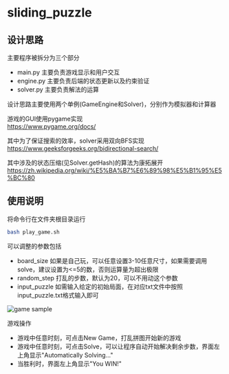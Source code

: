 # sliding_puzzle

## 设计思路
主要程序被拆分为三个部分
- main.py 主要负责游戏显示和用户交互
- engine.py 主要负责后端的状态更新以及约束验证
- solver.py 主要负责解法的运算

设计思路主要使用两个单例(GameEngine和Solver)，分别作为模拟器和计算器

游戏的GUI使用pygame实现 \
https://www.pygame.org/docs/

其中为了保证搜索的效率，solver采用双向BFS实现 \
https://www.geeksforgeeks.org/bidirectional-search/

其中涉及的状态压缩(见Solver.getHash)的算法为康拓展开 \
https://zh.wikipedia.org/wiki/%E5%BA%B7%E6%89%98%E5%B1%95%E5%BC%80

## 使用说明
将命令行在文件夹根目录运行
```bash
bash play_game.sh
```
可以调整的参数包括
- board_size 如果是自己玩，可以任意设置3-10任意尺寸，如果需要调用solve，建议设置为<=5的数，否则运算量为超出极限
- random_step 打乱的步数，默认为20，可以不用动这个参数
- input_puzzle 如需输入给定的初始局面，在对应txt文件中按照input_puzzle.txt格式输入即可

![game sample](/Users/kn/WORKSPACE/sliding_puzzle/sample.png)

游戏操作
- 游戏中任意时刻，可点击New Game，打乱拼图开始新的游戏
- 游戏中任意时刻，可点击Solve，可以让程序自动开始解决剩余步数，界面左上角显示"Automatically Solving..."
- 当胜利时，界面左上角显示"You WIN!"
